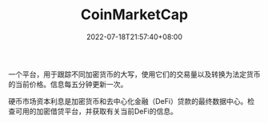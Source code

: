 ﻿---
weight: 
title: "CoinMarketCap"
description: "一个平台，用于跟踪不同加密货币的大写，使用它们的交易量以及转换为法定货币的当前价格"
date: 2022-07-18T21:57:40+08:00
lastmod: 2022-07-18T16:45:40+08:00
draft: false
authors: ["june"]
featuredImage: "coinmarketcap.png"
link: "https://1234btc.com/qk/coinmarketcap.html"
tags: ["数据收集","CoinMarketCap"]
categories: ["navigation"]
navigation: ["数据收集"]
lightgallery: true
toc: true
pinned: false
recommend: false
recommend1: false
---
一个平台，用于跟踪不同加密货币的大写，使用它们的交易量以及转换为法定货币的当前价格。信息每五分钟更新一次。

硬币市场资本利息是加密货币和去中心化金融（DeFi）贷款的最终数据中心。检查可用的加密借贷平台，并获取有关当前DeFi的信息。